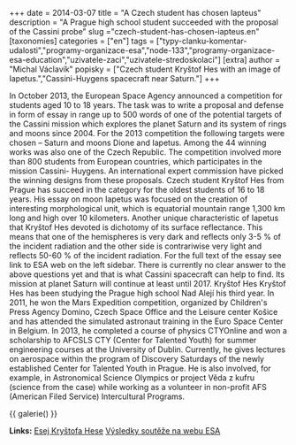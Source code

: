 +++
date = 2014-03-07
title = "A Czech student has chosen Iapteus"
description = "A Prague high school student succeeded with the proposal of the Cassini probe"
slug ="czech-student-has-chosen-iapteus.en"
[taxonomies]
categories = ["en"]
tags = ["typy-clanku-komentar-udalosti","programy-organizace-esa","node-133","programy-organizace-esa-education","uzivatele-zaci","uzivatele-stredoskolaci"]
[extra]
author = "Michal Václavík"
popisky = ["Czech student Kryštof Hes with an image of Iapetus.","Cassini-Huygens spacecraft near Saturn."]
+++

In October 2013, the European Space Agency announced a competition for students aged 10 to 18 years. The task was to write a proposal and defense in form of essay in range up to 500 words of one of the potential targets of the Cassini mission which explores the planet Saturn and its system of rings and moons since 2004. For the 2013 competition the following targets were chosen – Saturn and moons Dione and Iapetus. Among the 44 winning works was also one of the Czech Republic. The competition involved more than 800 students from European countries, which participates in the mission Cassini- Huygens. An international expert commission have picked the winning designs from these proposals. Czech student Kryštof Hes from Prague has succeed in the category for the oldest students of 16 to 18 years. His essay on moon Iapetus was focused on the creation of interesting morphological unit, which is equatorial mountain range 1,300 km long and high over 10 kilometers. Another unique characteristic of Iapetus that Kryštof Hes devoted is dichotomy of its surface reflectance. This means that one of the hemispheres is very dark and reflects only 3-5 % of the incident radiation and the other side is contrariwise very light and reflects 50-60 % of the incident radiation. For the full text of the essay see link to ESA web on the left sidebar. There is currently no clear answer to the above questions yet and that is what Cassini spacecraft can help to find. Its mission at planet Saturn will continue at least until 2017. Kryštof Hes Kryštof Hes has been studying the Prague high school Nad Alejí his third year. In 2011, he won the Mars Expedition competition, organized by Children's Press Agency Domino, Czech Space Office and the Leisure center Košice and has attended the simulated astronaut training in the Euro Space Center in Belgium. In 2013, he completed a course of physics CTYOnline and won a scholarship to AFCSLS CTY (Center for Talented Youth) for summer engineering courses at the University of Dublin. Currently, he gives lectures on aerospace within the program of Discovery Saturdays of the newly established Center for Talented Youth in Prague. He is also involved, for example, in Astronomical Science Olympics or project Věda z kufru (science from the case) while working as a volunteer in non-profit AFS (American Filed Service) Intercultural Programs.

{{ galerie() }}

**Links:**
[Esej Kryštofa Hese]
[Výsledky soutěže na webu ESA]

[Esej Kryštofa Hese]: http://sci.esa.int/education/53728-winner---czech-republic/
[Výsledky soutěže na webu ESA]: http://sci.esa.int/education/53731-winners-of-the-cassini-scientist-for-a-day-competition-2013/
